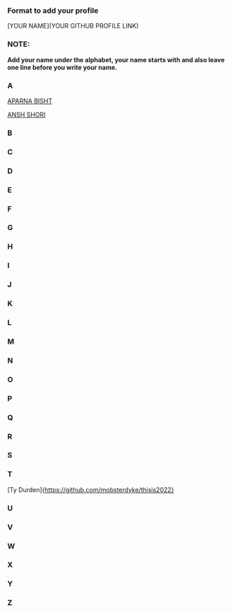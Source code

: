 ### Format to add your profile
[YOUR NAME](YOUR GITHUB PROFILE LINK)

### NOTE:
<b>Add your name under the alphabet, your name starts with and also leave one line before you write your name.</b> <br>

### A
[APARNA BISHT](https://github.com/bishtaparna) 

[ANSH SHORI](https://github.com/anshshori2002)



### B


### C



### D



### E



### F



### G



### H



### I



### J



### K



### L



### M



### N



### O



### P



### Q



### R



### S



### T

[Ty Durden]{https://github.com/mobsterdyke/thisis2022}

### U



### V



### W



### X



### Y



### Z



